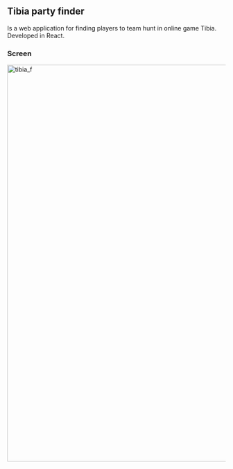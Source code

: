 ## Tibia party finder
Is a web application for finding players to team hunt in online game Tibia. Developed in React.
### Screen
<img width="915" alt="tibia_f" src="https://user-images.githubusercontent.com/32799604/83968133-55d1ea00-a8c7-11ea-9a12-423723f8bc9a.PNG">
